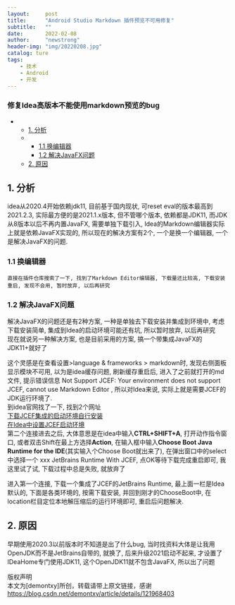 ```yaml
---
layout:     post
title:      "Android Studio Markdown 插件预览不可用修复"
subtitle:   ""
date:       2022-02-08
author:     "newstrong"
header-img: "img/20220208.jpg"
catalog: ture
tags:
    - 技术
    - Android
    - 开发
---
```

### 修复Idea高版本不能使用markdown预览的bug

-   -   [1\. 分析](#1-分析)
    -   -   [1.1 换编辑器](#11-换编辑器)
        -   [1.2 解决JavaFX问题](#12-解决javafx问题)
    -   [2\. 原因](#2-原因)

1\. 分析
------

idea从2020.4开始依赖jdk11, 目前基于国内现状, 可reset eval的版本最高到2021.2.3, 实际最方便的是2021.1.x版本, 但不管哪个版本, 依赖都是JDK11, 而JDK从8版本以后不再内置JavaFX, 需要单独下载引入, Idea的Markdown编辑器实际上就是依赖JavaFX实现的, 所以现在的解决方案有2个, 一个是换一个编辑器, 一个是解决JavaFX的问题.

### 1.1 换编辑器

```
直接在插件仓库搜索了一下, 找到了Markdown Editor编辑器, 下载量还比较高, 下载安装重启, 发现不会用, 暂时放弃, 以后再研究

```

### 1.2 解决JavaFX问题

解决JavaFX的问题还是有2种方案, 一种是单独去下载安装并集成到环境中, 考虑下载安装简单, 集成到Idea的启动环境可能还有坑, 所以暂时放弃, 以后再研究\
现在就说另一种解决方案, 也是目前采用的方案, 搞一个带集成JavaFX的JDK11+就好了

这个灵感是在查看设置>language & frameworks > markdown时, 发现右侧面板显示模块不可用, 以为是idea缓存问题, 刷新缓存重启后, 进入了之前就打开的md文件, 提示错误信息 Not Support JCEF: Your environment does not support JCEF, cannot use Markdown Editor , 所以对Idea来说, 实际上就是需要JCEF的JDK运行环境了.\
到idea官网找了一下, 找到2个网址\
[下载JCEF集成的启动环境自行安装](https://github.com/JetBrains/JetBrainsRuntime/releases)\
[在Idea中设置JCEF启动环境](https://intellij-support.jetbrains.com/hc/en-us/articles/206544879-Selecting-the-JDK-version-the-IDE-will-run-under)\
第二个连接进去之后, 大体意思是在idea中输入**CTRL+SHIFT+A**, 打开动作指令窗口, 或者双击Shift在最上方选择**Action**, 在输入框中输入**Choose Boot Java Runtime for the IDE**(其实输入个Choose Boot就出来了), 在弹出窗口中的select中选择一个 xxx JetBrains Runtime With JCEF, 点OK等待下载完成重启即可, 我这里试了试, 下载过程中总是失败, 就放弃了

进入第一个连接, 下载一个集成了JCEF的JetBrains Runtime, 最上面一栏是Idea默认的, 下面是各类环境的, 按需下载安装, 并回到刚才的ChooseBoot中, 在location栏目定位本地解压缩后的运行环境即可, 重启后问题解决.

2\. 原因
------

早期使用2020.3以前版本时不知道是出了什么bug, 当时找资料大体是让我用OpenJDK而不是JetBrains自带的, 就换了, 后来升级2021启动不起来, 才设置了IDeaHome专门使用JDK11, 这个OpenJDK11就不包含JavaFX, 所以出了问题

版权声明\
本文为[demontxy]所创，转载请带上原文链接，感谢\
https://blog.csdn.net/demontxy/article/details/121968403
